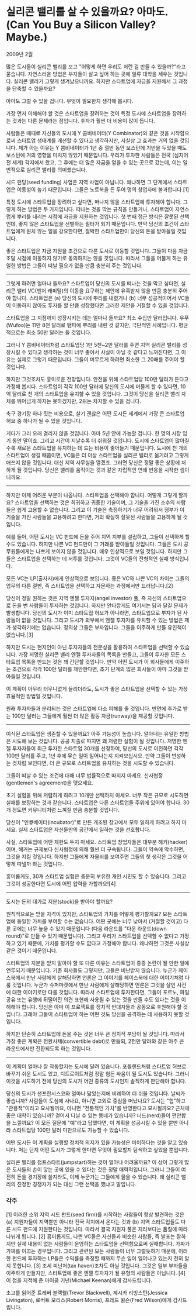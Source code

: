 # 실리콘 밸리를 살 수 있을까요? 아마도. (Can You Buy a Silicon Valley? Maybe.)

2009년 2월

많은 도시들이 실리콘 밸리를 보고 "어떻게 하면 우리도 저런 걸 만들 수 있을까?"라고 묻습니다. 자연스러운 방법은 부자들이 살고 싶어 하는 곳에 일류 대학을 세우는 것입니다. 실리콘 밸리가 그렇게 생겨났으니까요. 하지만 스타트업에 자금을 지원해서 그 과정을 단축할 수 있을까요?

아마도 그럴 수 있을 겁니다. 무엇이 필요한지 생각해 봅시다.

가장 먼저 이해해야 할 것은 스타트업을 장려하는 것이 특정 도시에 스타트업을 장려하는 것과는 다른 문제라는 점입니다. 후자가 훨씬 더 비용이 많이 듭니다.

사람들은 때때로 자신들의 도시에 Y 콤비네이터(Y Combinator)와 같은 것을 시작함으로써 스타트업 생태계를 개선할 수 있다고 생각하지만, 사실상 그 효과는 거의 없을 것입니다. 제가 아는 이유는 Y 콤비네이터가 1년 중 절반 동안 보스턴에 기반을 두었을 때도 보스턴에 거의 영향을 미치지 않았기 때문입니다. 우리가 투자한 사람들은 전국 (심지어 전 세계) 각지에서 왔고, 그 후에는 더 많은 자금을 얻을 수 있는 곳으로 갔는데, 이는 일반적으로 실리콘 밸리를 의미했습니다.

시드 펀딩(seed funding) 사업은 지역 사업이 아닙니다. 왜냐하면 그 단계에서 스타트업은 이동성이 높기 때문입니다. 그들은 노트북을 든 두어 명의 창업자에 불과합니다.[1]

특정 도시에 스타트업을 장려하고 싶다면, 떠나지 않을 스타트업에 투자해야 합니다. 그렇게 하는 방법은 두 가지입니다. 떠나는 것을 막는 규칙을 만들거나, 스타트업이 자연스럽게 뿌리를 내리는 시점에 자금을 지원하는 것입니다. 첫 번째 접근 방식은 잘못된 선택인데, 좋지 않은 스타트업을 선별하는 필터가 되기 때문입니다. 만약 당신의 조건이 스타트업에게 원치 않는 일을 강요한다면, 절박한 스타트업만이 당신의 돈을 받아들일 것입니다.

좋은 스타트업은 자금 지원을 조건으로 다른 도시로 이동할 것입니다. 그들이 다음 자금 조달 시점에 이동하지 않기로 동의하지는 않을 것입니다. 따라서 그들을 머물게 하는 유일한 방법은 그들이 떠날 필요가 없을 만큼 충분히 주는 것입니다.
___

그렇게 하려면 얼마나 들까요? 스타트업이 당신의 도시를 떠나는 것을 막고 싶다면, 실리콘 밸리 VC(벤처 캐피털)의 이동을 요구하는 제안에 유혹받지 않을 만큼 충분히 주어야 합니다. 스타트업은 (a) 당신의 도시에 뿌리를 내렸거나 (b) 너무 성공적이어서 VC들이 이동하지 않아도 투자를 할 만큼 성장했다면 그러한 제안을 거절할 수 있을 것입니다.

스타트업을 그 지점까지 성장시키는 데는 얼마나 들까요? 최소 수십만 달러입니다. 우푸(Wufoo)는 11만 8천 달러로 탬파에 뿌리를 내린 것 같지만, 극단적인 사례입니다. 평균적으로는 최소 50만 달러는 들 것입니다.

그러니 Y 콤비네이터처럼 스타트업당 1만 5천~2만 달러를 주면 지역 실리콘 밸리를 성장시킬 수 있다고 생각하는 것이 너무 좋아서 사실이 아닐 것 같다고 느껴진다면, 그 이유는 실제로 그렇기 때문입니다. 그들이 머무르게 하려면 최소한 그 20배를 주어야 할 것입니다.

하지만 그것조차도 흥미로운 전망입니다. 안전을 위해 스타트업당 100만 달러가 든다고 가정해 봅시다. 스타트업이 각각 100만 달러에 당신의 도시에 머물게 할 수 있다면, 10억 달러로 천 개의 스타트업을 유치할 수 있을 것입니다. 그것이 당신을 실리콘 밸리 자체를 뛰어넘게 하지는 못하겠지만, 2위는 차지할 수 있을 겁니다.

축구 경기장 하나 짓는 비용으로, 살기 괜찮은 어떤 도시든 세계에서 가장 큰 스타트업 허브 중 하나가 될 수 있을 것입니다.

게다가 그리 오래 걸리지 않을 것입니다. 아마 5년 안에 가능할 겁니다. 한 명의 시장 임기 동안 말이죠. 그리고 시간이 지날수록 더 쉬워질 것입니다. 도시에 스타트업이 많아질수록 새로운 스타트업을 유치하는 데 드는 비용이 줄어들기 때문입니다. 도시에 천 개의 스타트업이 생길 때쯤이면, VC들은 더 이상 스타트업을 실리콘 밸리로 옮기려고 그렇게 애쓰지 않을 것입니다. 대신 지역 사무실을 열겠죠. 그러면 당신은 정말 좋은 상황에 처하게 될 것입니다. 당신은 밸리를 움직이는 것과 같은 자립적인 연쇄 반응을 시작한 셈이니까요.
___

하지만 이제 어려운 부분이 나옵니다. 스타트업을 선택해야 합니다. 어떻게 그렇게 할까요? 스타트업을 선택하는 것은 희귀하고 귀중한 기술이며, 그 기술을 가진 소수의 사람들은 쉽게 고용할 수 없습니다. 그리고 이 기술은 측정하기가 너무 어려워서 정부가 이 기술을 가진 사람들을 고용하려고 한다면, 거의 확실히 잘못된 사람들을 고용하게 될 것입니다.

예를 들어, 어떤 도시는 VC 펀드에 돈을 주어 지역 지부를 설립하고, 그들이 선택하게 할 수도 있습니다. 하지만 나쁜 VC 펀드만이 그 거래를 받아들일 것입니다. 그들은 도시 공무원들에게는 나쁘게 보이지 않을 것입니다. 매우 인상적으로 보일 것입니다. 하지만 그들은 스타트업을 선택하는 데 서투를 것입니다. 그것이 VC들의 전형적인 실패 방식입니다.

모든 VC는 LP(출자자)에게 인상적으로 보입니다. 좋은 VC와 나쁜 VC의 차이는 그들의 업무의 다른 절반, 즉 스타트업을 선택하고 자문하는 과정에서만 드러납니다.[2]

당신이 정말 원하는 것은 지역 엔젤 투자자(angel investor) 풀, 즉 자신의 스타트업으로 돈을 번 사람들이 투자하는 것입니다. 하지만 안타깝게도 여기서는 닭과 달걀 문제가 발생합니다. 당신의 도시가 이미 스타트업 허브가 아니라면, 스타트업으로 부자가 된 사람들이 없을 것입니다. 그리고 도시가 외부에서 엔젤 투자자를 유치할 수 있는 방법은 제가 생각하기에는 없습니다. 정의상 그들은 부자입니다. 그들을 이주하게 만들 유인책이 없습니다.[3]

하지만 도시는 현지인이 아닌 투자자들의 전문성을 활용하여 스타트업을 선택할 수 있습니다. 가장 저명한 실리콘 밸리 엔젤 투자자들의 목록을 만들고, 그들이 투자한 모든 스타트업 목록을 만드는 것은 꽤 간단할 것입니다. 만약 어떤 도시가 이 회사들에게 이주하는 조건으로 각각 100만 달러를 제안한다면, 초기 단계의 많은 회사들이 아마 그것을 받아들일 것입니다.

이 계획이 아무리 터무니없게 들리더라도, 도시가 좋은 스타트업을 선택할 수 있는 가장 효율적인 방법일 것입니다.

원래 투자자들과 분리되는 것은 스타트업에 다소 피해를 줄 것입니다. 반면에 추가로 받는 100만 달러는 그들에게 훨씬 더 많은 활동 자금(runway)을 제공할 것입니다.
___

이식된 스타트업은 생존할 수 있을까요? 아주 가능성이 높습니다. 알아내는 유일한 방법은 시도해 보는 것입니다. 공공 지출로 따지면 꽤 저렴한 실험이 될 것입니다. 저명한 엔젤 투자자들이 최근 투자한 스타트업 30개를 선정하여, 당신의 도시로 이전하면 각각 100만 달러를 주고, 1년 후에 무슨 일이 일어나는지 지켜보십시오. 만약 그들이 번성하는 것처럼 보인다면, 더 큰 규모로 스타트업을 유치하는 것을 시도할 수 있습니다.

그들이 떠날 수 있는 조건에 대해 너무 법률적으로 따지지 마세요. 신사협정(gentlemen's agreement)을 맺으세요.

초기 실험을 위해 저렴하게 하려고 10개만 선택하지 마세요. 너무 작은 규모로 시도하면 실패를 보장하는 것과 같습니다. 스타트업은 다른 스타트업들 주위에 있어야 합니다. 30개 정도면 커뮤니티처럼 느껴질 만큼 충분할 것입니다.

당신이 "인큐베이터(incubator)"로 만든 개조된 창고에서 모두 일하게 하려고 하지 마세요. 실제 스타트업은 자신들만의 공간에서 일하는 것을 선호합니다.

사실, 스타트업에 어떤 제한도 두지 마세요. 스타트업 창업자들은 대부분 해커(hacker)이며, 해커는 규제보다 신사협정에 의해 훨씬 더 구속됩니다. 그들이 약속에 악수하면, 그것을 지킬 것입니다. 하지만 그들에게 자물쇠를 보여주면 그들의 첫 생각은 그것을 어떻게 따낼까 하는 것입니다.

흥미롭게도, 30개 스타트업 실험은 충분히 부유한 개인 시민도 할 수 있습니다. 그리고 그것이 성공한다면 도시에 어떤 압력을 가할까요![4]
___

도시는 돈의 대가로 지분(stock)을 받아야 할까요?

원칙적으로는 받을 자격이 있지만, 스타트업의 가치를 어떻게 평가할까요? 모든 스타트업에 동일한 가치를 부여할 수는 없습니다. 어떤 곳에는 너무 낮아서 (거절할 것이고) 다른 곳에는 너무 높을 수 있기 때문입니다 (다음 라운드를 "다운 라운드(down round)"로 만들 수 있기 때문입니다). 그리고 우리가 스타트업을 선택할 수 없다고 가정하고 있기 때문에, 가치를 평가할 수도 없다고 가정해야 합니다. 왜냐하면 그것은 사실상 같은 것이기 때문입니다.

스타트업의 지분을 받지 말아야 할 또 다른 이유는 스타트업이 종종 논란이 될 만한 일에 연루되기 때문입니다. 기존 회사들도 그렇지만, 그들은 비난받지 않습니다. 누군가 페이스북에서 만난 사람에게 살해당하면 언론은 그 이야기를 페이스북에 대한 이야기처럼 다룰 것입니다. 누군가 슈퍼마켓에서 만난 사람에게 살해당하면 언론은 그것을 살인 사건에 대한 이야기로만 다룰 것입니다. 따라서 스타트업에 투자한다면, 그들이 포르노, 파일 공유 또는 유행에 뒤떨어진 의견 표현에 사용될 수 있는 것을 만들 수도 있다는 것을 이해해야 합니다. 당신은 아마 이 프로젝트를 정치적 반대자들과 공동으로 후원해야 할 것입니다. 그래야 그들이 스타트업이 하는 어떤 것도 당신을 공격하는 데 사용하지 못할 것입니다.

하지만 단순히 스타트업에 돈을 주는 것은 너무 큰 정치적 부담이 될 것입니다. 따라서 가장 좋은 계획은 전환사채(convertible debt)로 만들되, 2천만 달러와 같은 아주 큰 라운드에서만 전환되도록 하는 것입니다.
___

이 계획이 얼마나 잘 작동할지는 도시에 달려 있습니다. 포틀랜드처럼 스타트업 허브로 바꾸기 쉬운 도시도 있고, 디트로이트처럼 정말 힘든 싸움이 될 도시도 있습니다. 그러니 이것을 시도하기 전에 당신의 도시가 어떤 종류의 도시인지 솔직하게 판단해야 합니다.

당신의 도시가 샌프란시스코와 얼마나 닮았는지에 비례하여 더 쉬울 것입니다. 날씨가 좋습니까? 사람들이 도심에 사나요, 아니면 교외로 중심을 떠났나요? 도시는 "힙"하고 "관용적"이라고 묘사될까요, 아니면 "전통적인 가치"를 반영한다고 묘사될까요? 근처에 좋은 대학이 있습니까? 걸어서 다닐 수 있는 동네가 있습니까? 너드(nerd)들이 편안함을 느낄까요? 이 모든 질문에 "예"라고 답했다면, 이 계획을 성공시킬 수 있을 뿐만 아니라 스타트업당 100만 달러 미만으로도 가능할 수 있습니다.

어떤 도시든 이 계획을 실행할 정치적 의지가 있을 가능성은 미미하다는 것을 알고 있습니다. 저는 단지 어떤 도시가 그렇게 한다면 무엇이 필요할지 탐색하고 싶었을 뿐입니다.

실리콘 밸리를 점프스타트(jumpstart)하는 것이 얼마나 어려울까요? 이 상이 그렇게 많은 도시들의 손이 닿는 곳에 있을 수 있다는 것은 정말 매력적입니다. 그러니 그들이 여전히 돈을 경기장에 쓸지라도, 이제 누군가는 그들에게 물을 수 있습니다. 왜 실리콘 밸리의 진정한 경쟁자가 되는 대신 그런 선택을 했냐고 말입니다.

### 각주
[1] 이러한 소위 지역 시드 펀드(seed firm)를 시작하는 사람들이 항상 발견하는 것은 (a) 지원자들이 지역뿐만 아니라 전국 각지에서 온다는 것과 (b) 지역 스타트업들도 다른 시드 펀드에 지원한다는 것입니다. 따라서 결국 지원자 풀은 지리보다는 품질에 따라 나뉘게 됩니다.
[2] 흥미롭게도, 나쁜 VC들은 자신들과 비슷한 사람들, 즉 발표는 잘하지만 실제 내용이 없는 사람들이 운영하는 스타트업을 선택함으로써 실패합니다. 가짜가 가짜를 이끄는 경우입니다. 그리고 관련된 모든 사람들이 너무 그럴듯하기 때문에, 이러한 펀드에 투자하는 LP들은 수익률을 측정할 때까지 무슨 일이 일어나고 있는지 전혀 알지 못합니다.
[3] 조세 피난처(tax haven)조차도 아닐 것입니다. 그것은 일부 부자들을 이주하게 만들지만, 스타트업에 좋은 엔젤 투자자가 될 유형의 사람들은 아닙니다.
[4] 이 점을 지적해 준 마이클 키넌(Michael Keenan)에게 감사드립니다.

초고를 읽어준 트레버 블랙웰(Trevor Blackwell), 제시카 리빙스턴(Jessica Livingston), 로버트 모리스(Robert Morris), 프레드 윌슨(Fred Wilson)에게 감사드립니다.